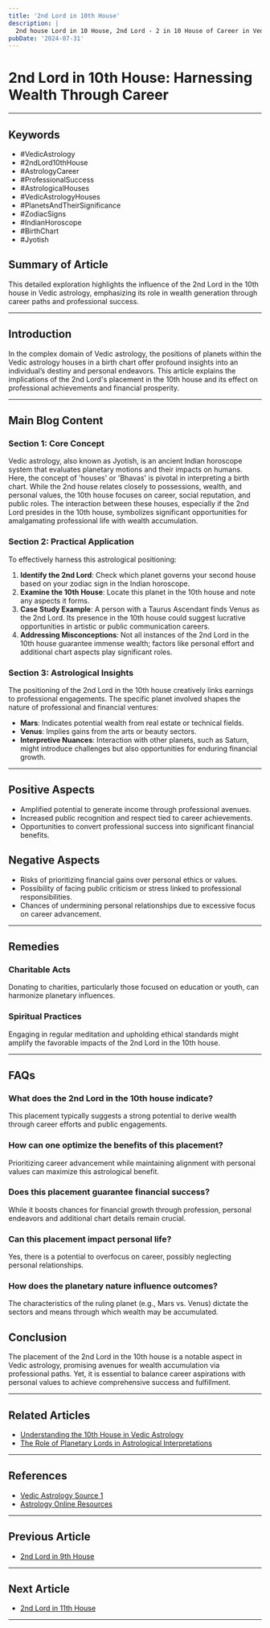 ```yaml
---
title: '2nd Lord in 10th House'
description: |
  2nd house Lord in 10 House, 2nd Lord - 2 in 10 House of Career in Vedic astrology
pubDate: '2024-07-31'
---
```


# 2nd Lord in 10th House: Harnessing Wealth Through Career

---

## Keywords
- #VedicAstrology
- #2ndLord10thHouse
- #AstrologyCareer
- #ProfessionalSuccess
- #AstrologicalHouses
- #VedicAstrologyHouses
- #PlanetsAndTheirSignificance
- #ZodiacSigns
- #IndianHoroscope
- #BirthChart
- #Jyotish

## Summary of Article
This detailed exploration highlights the influence of the 2nd Lord in the 10th house in Vedic astrology, emphasizing its role in wealth generation through career paths and professional success.

---

## Introduction
In the complex domain of Vedic astrology, the positions of planets within the Vedic astrology houses in a birth chart offer profound insights into an individual’s destiny and personal endeavors. This article explains the implications of the 2nd Lord's placement in the 10th house and its effect on professional achievements and financial prosperity.

---

## Main Blog Content

### **Section 1: Core Concept**
Vedic astrology, also known as Jyotish, is an ancient Indian horoscope system that evaluates planetary motions and their impacts on humans. Here, the concept of 'houses' or 'Bhavas' is pivotal in interpreting a birth chart. While the 2nd house relates closely to possessions, wealth, and personal values, the 10th house focuses on career, social reputation, and public roles. The interaction between these houses, especially if the 2nd Lord presides in the 10th house, symbolizes significant opportunities for amalgamating professional life with wealth accumulation.

### **Section 2: Practical Application**
To effectively harness this astrological positioning:
1. **Identify the 2nd Lord**: Check which planet governs your second house based on your zodiac sign in the Indian horoscope.
2. **Examine the 10th House**: Locate this planet in the 10th house and note any aspects it forms.
3. **Case Study Example**: A person with a Taurus Ascendant finds Venus as the 2nd Lord. Its presence in the 10th house could suggest lucrative opportunities in artistic or public communication careers.
4. **Addressing Misconceptions**: Not all instances of the 2nd Lord in the 10th house guarantee immense wealth; factors like personal effort and additional chart aspects play significant roles.

### **Section 3: Astrological Insights**
The positioning of the 2nd Lord in the 10th house creatively links earnings to professional engagements. The specific planet involved shapes the nature of professional and financial ventures:
- **Mars**: Indicates potential wealth from real estate or technical fields.
- **Venus**: Implies gains from the arts or beauty sectors.
- **Interpretive Nuances**: Interaction with other planets, such as Saturn, might introduce challenges but also opportunities for enduring financial growth.

---

## Positive Aspects
- Amplified potential to generate income through professional avenues.
- Increased public recognition and respect tied to career achievements.
- Opportunities to convert professional success into significant financial benefits.

## Negative Aspects
- Risks of prioritizing financial gains over personal ethics or values.
- Possibility of facing public criticism or stress linked to professional responsibilities.
- Chances of undermining personal relationships due to excessive focus on career advancement.

---

## Remedies
### Charitable Acts
Donating to charities, particularly those focused on education or youth, can harmonize planetary influences.

### Spiritual Practices
Engaging in regular meditation and upholding ethical standards might amplify the favorable impacts of the 2nd Lord in the 10th house.

---

## FAQs
### What does the 2nd Lord in the 10th house indicate?
This placement typically suggests a strong potential to derive wealth through career efforts and public engagements.

### How can one optimize the benefits of this placement?
Prioritizing career advancement while maintaining alignment with personal values can maximize this astrological benefit.

### Does this placement guarantee financial success?
While it boosts chances for financial growth through profession, personal endeavors and additional chart details remain crucial.

### Can this placement impact personal life?
Yes, there is a potential to overfocus on career, possibly neglecting personal relationships.

### How does the planetary nature influence outcomes?
The characteristics of the ruling planet (e.g., Mars vs. Venus) dictate the sectors and means through which wealth may be accumulated.

## Conclusion
The placement of the 2nd Lord in the 10th house is a notable aspect in Vedic astrology, promising avenues for wealth accumulation via professional paths. Yet, it is essential to balance career aspirations with personal values to achieve comprehensive success and fulfillment.

---

## Related Articles
- [Understanding the 10th House in Vedic Astrology](link)
- [The Role of Planetary Lords in Astrological Interpretations](link)

---

## References
- [Vedic Astrology Source 1](https://www.vedicastrology.com)
- [Astrology Online Resources](https://www.astrology-online.com)
---

## Previous Article
- [2nd Lord in 9th House](/blogs-md/1002_2nd_Lord_in_all_Houses/100209_2nd_Lord_in_9th_House.md)

---

## Next Article
- [2nd Lord in 11th House](/blogs-md/1002_2nd_Lord_in_all_Houses/100211_2nd_Lord_in_11th_House.md)

---
